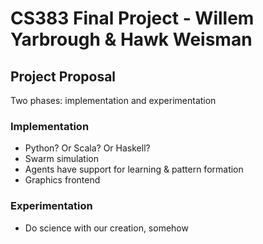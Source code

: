 # CS383 Final Project - Willem Yarbrough & Hawk Weisman

## Project Proposal
Two phases: implementation and experimentation
### Implementation
- Python? Or Scala? Or Haskell?
- Swarm simulation
- Agents have support for learning & pattern formation 
- Graphics frontend
### Experimentation
- Do science with our creation, somehow
